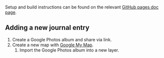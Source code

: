 Setup and build instructions can be found on the relevant [GitHub pages doc
page](https://docs.github.com/en/pages/setting-up-a-github-pages-site-with-jekyll/testing-your-github-pages-site-locally-with-jekyll).


## Adding a new journal entry

1. Create a Google Photos album and share via link.
2. Create a new map with [Google My Map].
    1. Import the Google Photos album into a new layer.

[Google My Map]: https://www.google.com/maps/d/
